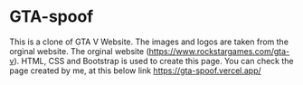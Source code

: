 # GTA-spoof

This is a clone of GTA V Website. The images and logos are taken from the orginal website. The orginal website (https://www.rockstargames.com/gta-v). HTML, CSS and Bootstrap is used to create this page. You can check the page created by me, at this below link https://gta-spoof.vercel.app/
